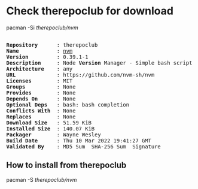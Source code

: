 # Check therepoclub for download

pacman -Si *therepoclub/nvm*

<div class="highlight"><pre class="highlight"><text>
<b>Repository</b>      : therepoclub
<b>Name</b>            : <a href="../../x86_64/nvm-0.39.1-1-any.pkg.tar.zst">nvm</a>
<b>Version</b>         : 0.39.1-1
<b>Description</b>     : Node <b>Version</b> Manager - Simple bash script to manage multiple active node.js versions
<b>Architecture</b>    : any
<b>URL</b>             : https://github.com/nvm-sh/nvm
<b>Licenses</b>        : MIT
<b>Groups</b>          : None
<b>Provides</b>        : None
<b>Depends On</b>      : None
<b>Optional Deps</b>   : bash: bash completion
<b>Conflicts With</b>  : None
<b>Replaces</b>        : None
<b>Download Size</b>   : 51.59 KiB
<b>Installed Size</b>  : 140.07 KiB
<b>Packager</b>        : Wayne Wesley <wayne6324@gmail.com>
<b>Build Date</b>      : Thu 10 Mar 2022 19:41:27 GMT
<b>Validated By</b>    : MD5 Sum  SHA-256 Sum  Signature
</text></pre></div>

## How to install from therepoclub

pacman -S *therepoclub/nvm*
